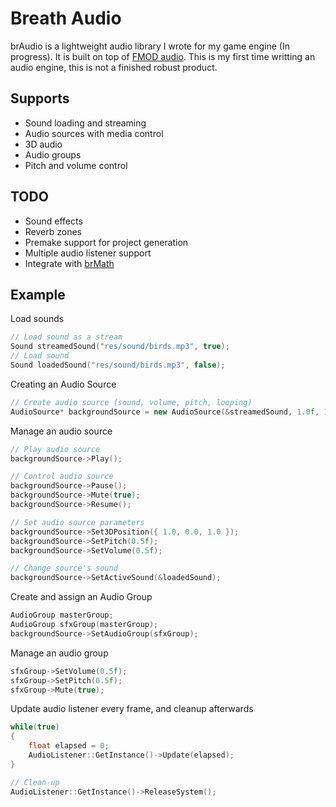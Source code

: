 # Breath Audio

brAudio is a lightweight audio library I wrote for my game engine (In progress). It is built on top of [FMOD audio](https://www.fmod.com/resources/documentation-api?version=2.1&page=welcome.html). This is my first time writting an audio engine, this is not a finished robust product.

## Supports
- Sound loading and streaming
- Audio sources with media control
- 3D audio
- Audio groups
- Pitch and volume control

## TODO
- Sound effects
- Reverb zones
- Premake support for project generation
- Multiple audio listener support
- Integrate with [brMath](https://github.com/alejandrodlsp/brMath)

## Example
Load sounds
```cpp
// Load sound as a stream
Sound streamedSound("res/sound/birds.mp3", true);
// Load sound 
Sound loadedSound("res/sound/birds.mp3", false);
```

Creating an Audio Source
```cpp
// Create audio source (sound, volume, pitch, looping)
AudioSource* backgroundSource = new AudioSource(&streamedSound, 1.0f, 1.0f, true);
```

Manage an audio source
```cpp
// Play audio source
backgroundSource->Play();

// Control audio source
backgroundSource->Pause();
backgroundSource->Mute(true);
backgroundSource->Resume();

// Set audio source parameters
backgroundSource->Set3DPosition({ 1.0, 0.0, 1.0 });
backgroundSource->SetPitch(0.5f);
backgroundSource->SetVolume(0.5f);

// Change source's sound
backgroundSource->SetActiveSound(&loadedSound);
```

Create and assign an Audio Group
```cpp
AudioGroup masterGroup;
AudioGroup sfxGroup(masterGroup);
backgroundSource->SetAudioGroup(sfxGroup);
```

Manage an audio group
```cpp
sfxGroup->SetVolume(0.5f);
sfxGroup->SetPitch(0.5f);
sfxGroup->Mute(true);
```

Update audio listener every frame, and cleanup afterwards
```cpp
while(true)
{
    float elapsed = 0;
    AudioListener::GetInstance()->Update(elapsed);
}

// Clean-up
AudioListener::GetInstance()->ReleaseSystem();
```

